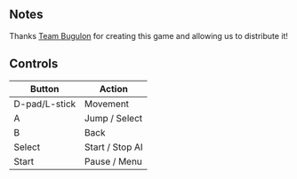 ## Notes

Thanks [Team Bugulon](https://team-bugulon.itch.io/) for creating this game and allowing us to distribute it!

## Controls

| Button | Action |
|--|--| 
|D-pad/L-stick|Movement |
|A|Jump / Select|
|B|Back|
|Select|Start / Stop AI|
|Start|Pause / Menu|